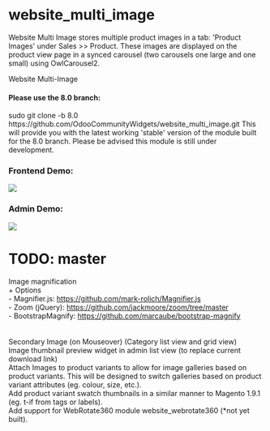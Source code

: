 website_multi_image
===================
Website Multi Image stores multiple product images in a tab: 'Product Images' under Sales >> Product. These images are displayed on the product view page in a synced carousel (two carousels one large and one small) using OwlCarousel2.

Website Multi-Image

<H4>Please use the 8.0 branch:</H4> 
    sudo git clone -b 8.0 https://github.com/OdooCommunityWidgets/website_multi_image.git
This will provide you with the latest working 'stable' version of the module built for the 8.0 branch. Please be advised this module is still under development.

<H3>Frontend Demo:</H3>
<img src="https://cloud.githubusercontent.com/assets/2337666/5392143/3d4af6e8-815e-11e4-9512-3612bfdaa86a.png"/>

<H3>Admin Demo:</H3>
<img src="https://cloud.githubusercontent.com/assets/2337666/5392142/3d2107d4-815e-11e4-87f8-603f3c5ceeb8.png"/>

TODO: master
===================
Image magnification<br/> 
    + Options <br/>
      - Magnifier.js: https://github.com/mark-rolich/Magnifier.js<br/>
      - Zoom (jQuery): https://github.com/jackmoore/zoom/tree/master<br/>
      - BootstrapMagnify: https://github.com/marcaube/bootstrap-magnify<br/>
     <br/><br/>
Secondary Image (on Mouseover) (Category list view and grid view)<br/>
Image thumbnail preview widget in admin list view (to replace current download link)<br/>
Attach Images to product variants to allow for image galleries based on product variants. This will be designed to switch galleries based on product variant attributes (eg. colour, size, etc.).<br/>
Add product variant swatch thumbnails in a similar manner to Magento 1.9.1 (eg. t-if from tags or labels).<br/>
Add support for WebRotate360 module website_webrotate360 (*not yet built).
